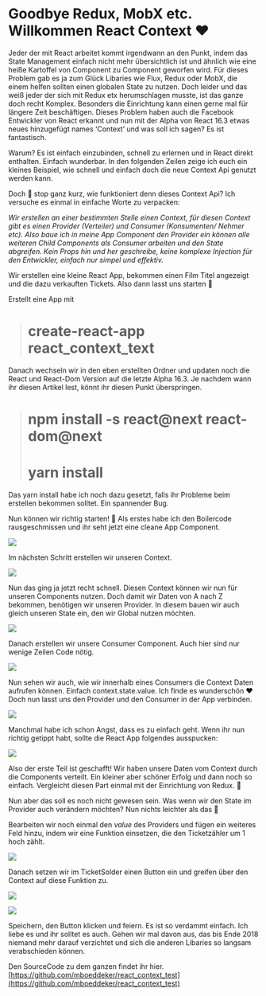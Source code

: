 
# Goodbye Redux, MobX etc. Willkommen React Context ❤️

Jeder der mit React arbeitet kommt irgendwann an den Punkt, indem das State Management einfach nicht mehr übersichtlich ist und ähnlich wie eine heiße Kartoffel von Component zu Component geworfen wird. Für dieses Problem gab es ja zum Glück Libaries wie Flux, Redux oder MobX, die einem helfen sollten einen globalen State zu nutzen. Doch leider und das weiß jeder der sich mit Redux etx herumschlagen musste, ist das ganze doch recht Komplex. Besonders die Einrichtung kann einen gerne mal für längere Zeit beschäftigen. Dieses Problem haben auch die Facebook Entwickler von React erkannt und nun mit der Alpha von React 16.3 etwas neues hinzugefügt names ‘Context’ und was soll ich sagen? Es ist fantastisch.

Warum? Es ist einfach einzubinden, schnell zu erlernen und in React direkt enthalten. Einfach wunderbar. In den folgenden Zeilen zeige ich euch ein kleines Beispiel, wie schnell und einfach doch die neue Context Api genutzt werden kann.

Doch 🛑 stop ganz kurz, wie funktioniert denn dieses Context Api? Ich versuche es einmal in einfache Worte zu verpacken:

*Wir erstellen an einer bestimmten Stelle einen Context, für diesen Context gibt es einen Provider (Verteiler) und Consumer (Konsumenten/ Nehmer etc).
Also baue ich in meine App Component den Provider ein können alle weiteren Child Components als Consumer arbeiten und den State abgreifen. Kein Props hin und her geschreibe, keine komplexe Injection für den Entwickler, einfach nur simpel und effektiv.*

Wir erstellen eine kleine React App, bekommen einen Film Titel angezeigt und die dazu verkauften Tickets. Also dann lasst uns starten 💪

Erstellt eine App mit
> # create-react-app react_context_text

Danach wechseln wir in den eben erstellten Ordner und updaten noch die React und React-Dom Version auf die letzte Alpha 16.3. Je nachdem wann ihr diesen Artikel lest, könnt ihr diesen Punkt überspringen.
> # npm install -s react@next react-dom@next
> # yarn install

Das yarn install habe ich noch dazu gesetzt, falls ihr Probleme beim erstellen bekommen solltet. Ein spannender Bug.

Nun können wir richtig starten! 🙂 Als erstes habe ich den Boilercode rausgeschmissen und ihr seht jetzt eine cleane App Component.

![](https://cdn-images-1.medium.com/max/2976/1*LWccXAJjqqI2y3nlLh_49w.png)

Im nächsten Schritt erstellen wir unseren Context.

![](https://cdn-images-1.medium.com/max/2000/1*xtoXRn53zBD1CyCpdom03g.png)

Nun das ging ja jetzt recht schnell. Diesen Context können wir nun für unseren Components nutzen. Doch damit wir Daten von A nach Z bekommen, benötigen wir unseren Provider. In diesem bauen wir auch gleich unseren State ein, den wir Global nutzen möchten.

![](https://cdn-images-1.medium.com/max/2388/1*Co6-3kvIHkK95e054B6iHg.png)

Danach erstellen wir unsere Consumer Component. Auch hier sind nur wenige Zeilen Code nötig.

![](https://cdn-images-1.medium.com/max/2456/1*7NRY7hq1cpqHT7pb7dg0QA.png)

Nun sehen wir auch, wie wir innerhalb eines Consumers die Context Daten aufrufen können. Einfach context.state.value. Ich finde es wunderschön ❤️
Doch nun lasst uns den Provider und den Consumer in der App verbinden.

![](https://cdn-images-1.medium.com/max/2000/1*p3qh2qMy8My8cKocANfZLA.png)

Manchmal habe ich schon Angst, dass es zu einfach geht. Wenn ihr nun richtig getippt habt, sollte die React App folgendes ausspucken:

![](https://cdn-images-1.medium.com/max/2000/1*VMewJh9HcIPWUzaKBQVgZA.png)

Also der erste Teil ist geschafft! Wir haben unsere Daten vom Context durch die Components verteilt. Ein kleiner aber schöner Erfolg und dann noch so einfach. Vergleicht diesen Part einmal mit der Einrichtung von Redux. 🤮

Nun aber das soll es noch nicht gewesen sein. Was wenn wir den State im Provider auch verändern möchten? Nun nichts leichter als das 🙂

Bearbeiten wir noch einmal den *value* des Providers und fügen ein weiteres Feld hinzu, indem wir eine Funktion einsetzen, die den Ticketzähler um 1 hoch zählt.

![](https://cdn-images-1.medium.com/max/2084/1*BreYA1pLYmOek85KtQqJrw.png)

Danach setzen wir im TicketSolder einen Button ein und greifen über den Context auf diese Funktion zu.

![](https://cdn-images-1.medium.com/max/2792/1*IxazzgeVbAzX-sCBOAoZew.png)

![](https://cdn-images-1.medium.com/max/2000/1*pAQzVKRO-TjF4WsXry8W2A.png)

Speichern, den Button klicken und feiern. Es ist so verdammt einfach. Ich liebe es und ihr solltet es auch. Gehen wir mal davon aus, das bis Ende 2018 niemand mehr darauf verzichtet und sich die anderen Libaries so langsam verabschieden können.

Den SourceCode zu dem ganzen findet ihr hier. [https://github.com/mboeddeker/react_context_test](https://github.com/mboeddeker/react_context_test)
